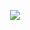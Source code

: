 <Iconos>
<p align="center">
  <a href="https://skillicons.dev">
    <img src="https://skillicons.dev/icons?i=discord,ai,ps,robloxstudio,vscode" />
  </a>
</p>
